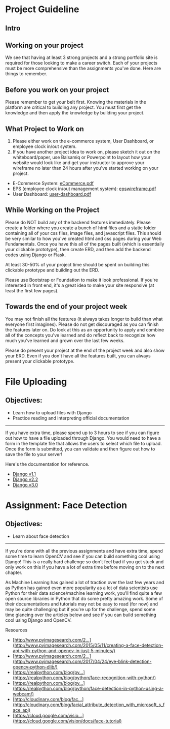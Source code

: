 ﻿# Project Guideline

## Intro

## Working on your project

We see that having at least 3 strong projects and a strong portfolio site is required for those looking to make a career switch. Each of your projects must be more comprehensive than the assignments you've done. Here are things to remember.

## Before you work on your project

Please remember to get your belt first. Knowing the materials in the platform are critical to building any project. You must first get the knowledge and then apply the knowledge by building your project.

## What Project to Work on

1.  Please either work on the e-commerce system, User Dashboard, or employee clock in/out system.
2.  If you have another project idea to work on, please sketch it out on the whiteboard/paper, use Balsamiq or Powerpoint to layout how your website would look like and get your instructor to approve your wireframe no later than 24 hours after you've started working on your project.

-   E-Commerce System: [eCommerce.pdf](https://s3.amazonaws.com/General_V88/boomyeah2015/codingdojo/curriculum/content/chapter/eCommerce.pdf)
-   EPS (employee clock in/out management system): [epswireframe.pdf](https://s3.amazonaws.com/General_V88/boomyeah2015/codingdojo/curriculum/content/chapter/epswireframe.pdf)
-   User Dashboard: [user-dashboard.pdf](https://s3.amazonaws.com/General_V88/boomyeah/company_209/chapter_3834/handouts/chapter3834_6841_user-dashboard.pdf)

## While Working on the Project

Please do NOT build any of the backend features immediately. Please create a folder where you create a bunch of html files and a static folder containing all of your css files, image files, and javascript files. This should be very similar to how you've created html and css pages during your Web Fundamentals. Once you have this all of the pages built (which is essentially your clickable prototype), then create ERD, and then add the backend codes using Django or Flask.

At least 30-50% of your project time should be spent on building this clickable prototype and building out the ERD.

Please use Bootstrap or Foundation to make it look professional. If you're interested in front end, it's a great idea to make your site responsive (at least the first few pages).

## Towards the end of your project week

You may not finish all the features (it always takes longer to build than what everyone first imagines). Please do not get discouraged as you can finish the features later on. Do look at this as an opportunity to apply and combine all of the concepts you've learned and do reflect back to recognize how much you've learned and grown over the last few weeks.

Please do present your project at the end of the project week and also show your ERD. Even if you don't have all the features built, you can always present your clickable prototype.

# File Uploading

## Objectives:

-   Learn how to upload files with Django
-   Practice reading and interpreting official documentation

----------

If you have extra time, please spend up to 3 hours to see if you can figure out how to have a file uploaded through Django. You would need to have a form in the template file that allows the users to select which file to upload. Once the form is submitted, you can validate and then figure out how to save the file to your server!

Here's the documentation for reference.

-   [Django v1.1](https://docs.djangoproject.com/en/1.11/topics/http/file-uploads/)
-   [Django v2.2](https://docs.djangoproject.com/en/2.2/topics/http/file-uploads/)
-   [Django v3.0](https://docs.djangoproject.com/en/3.0/topics/http/file-uploads/)

# Assignment: Face Detection

## Objectives:

-   Learn about face detection

----------

If you're done with all the previous assignments and have extra time, spend some time to learn OpenCV and see if you can build something cool using Django! This is a really hard challenge so don't feel bad if you get stuck and only work on this if you have a lot of extra time before moving on to the next chapter.

As Machine Learning has gained a lot of traction over the last few years and as Python has gained even more popularity as a lot of data scientists use Python for their data science/machine learning work, you'll find quite a few open source libraries in Python that do some pretty amazing work. Some of their documentations and tutorials may not be easy to read (for now) and may be quite challenging but if you're up for the challenge, spend some time glancing over the articles below and see if you can build something cool using Django and OpenCV.

Resources

-   [http://www.pyimagesearch.com/2...](http://www.pyimagesearch.com/2015/05/11/creating-a-face-detection-api-with-python-and-opencv-in-just-5-minutes/)
-   [http://www.pyimagesearch.com/2...](http://www.pyimagesearch.com/2017/04/24/eye-blink-detection-opencv-python-dlib/)
-   [https://realpython.com/blog/py...](https://realpython.com/blog/python/face-recognition-with-python/)
-   [https://realpython.com/blog/py...](https://realpython.com/blog/python/face-detection-in-python-using-a-webcam/)
-   [http://cloudinary.com/blog/fac...](http://cloudinary.com/blog/facial_attribute_detection_with_microsoft_s_face_api)
-   [https://cloud.google.com/visio...](https://cloud.google.com/vision/docs/face-tutorial)
